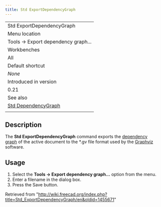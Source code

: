 ```yaml
---
title: Std ExportDependencyGraph
---
```

|  |
| --- |
| Std ExportDependencyGraph |
| Menu location |
| Tools → Export dependency graph... |
| Workbenches |
| All |
| Default shortcut |
| *None* |
| Introduced in version |
| 0.21 |
| See also |
| [Std DependencyGraph](/Std_DependencyGraph "Std DependencyGraph") |
|  |

## Description

The **Std ExportDependencyGraph** command exports the [dependency graph](/Std_DependencyGraph "Std DependencyGraph") of the active document to the \*.gv file format used by the [Graphviz](https://graphviz.org/) software.

## Usage

1. Select the **Tools → Export dependency graph...** option from the menu.
2. Enter a filename in the dialog box.
3. Press the Save button.

Retrieved from "<http://wiki.freecad.org/index.php?title=Std_ExportDependencyGraph/en&oldid=1455671>"